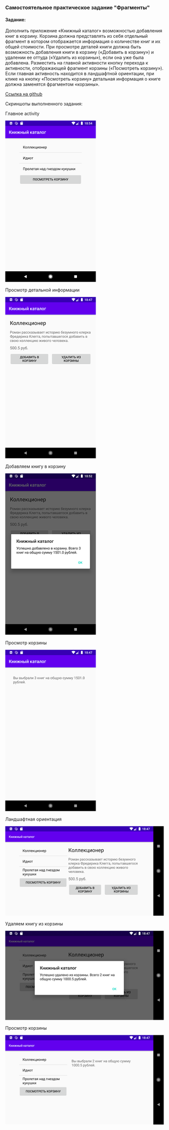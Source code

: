 ### Самостоятельное практическое задание "Фрагменты"

#### Задание:
Дополнить приложение «Книжный каталог» возможностью добавления книг в корзину. Корзина должна представлять из себя отдельный фрагмент в котором отображается информация о количестве книг и их общей стоимости. При просмотре деталей книги должна быть возможность добавления книги в корзину («Добавить в корзину») и удалении ее оттуда («Удалить из корзины»), если она уже была добавлена. Разместить на главной активности кнопку перехода к активности, отображающей фрагмент корзины («Посмотреть корзину»). Если главная активность находится в ландшафтной ориентации, при клике на кнопку «Посмотреть корзину» детальная информация о книге должна заменятся фрагментом «корзины».

[Ссылка на github](https://github.com/averveiko/android/tree/main/DSTU/hw3)

Скриншоты выполненного задания:

Главное activity

![Main screen](scr/scr00.png)

Просмотр детальной информации

![Main screen](scr/scr01.png)

Добавляем книгу в корзину

![Error message](scr/scr02.png)

Просмотр корзины

![Second screen](scr/scr03.png)

Ландшафтная ориентация

![Share screen](scr/scr04.png)

Удаляем книгу из корзины

![Share screen](scr/scr05.png)

Просмотр корзины

![Second screen](scr/scr06.png)
